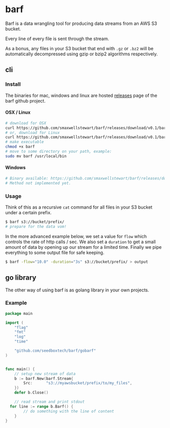 # barf

Barf is a data wrangling tool for producing data streams from an AWS S3 bucket.

Every line of every file is sent through the stream.

As a bonus, any files in your S3 bucket that end with `.gz` or `.bz2` will be
automatically decompressed using gzip or bzip2 algorithms respectively.

## cli

### Install

The binaries for mac, windows and linux are hosted [releases](https://github.com/smaxwellstewart/barf/releases)
page of the barf github project.

#### OSX / Linux

```sh
# download for OSX 
curl https://github.com/smaxwellstewart/barf/releases/download/v0.1/barf_osx -o barf
# or, download for Linux 
curl https://github.com/smaxwellstewart/barf/releases/download/v0.1/barf_linux -o barf
# make executable
chmod +x barf
# move to some directory on your path, example:
sudo mv barf /usr/local/bin
```

#### Windows

```bash
# Binary available: https://github.com/smaxwellstewart/barf/releases/download/v0.1/barf.exe
# Method not implemented yet.
```

### Usage

Think of this as a recursive `cat` command for all files
in your S3 bucket under a certain prefix.

```sh
$ barf s3://bucket/prefix/
# prepare for the data vom!
```

In the more advanced example below, we set a value for `flow` which controls the
rate of http calls / sec. We also set a `duration` to get a small amount of data
by opening up our stream for a limited time.
Finally we pipe everything to some output file for safe keeping.

```sh
$ barf -flow="10.0" -duration="3s" s3://bucket/prefix/ > output
```


## go library

The other way of using barf is as golang library in your own projects.

### Example

```go
package main

import (
	"flag"
	"fmt"
	"log"
	"time"

	"github.com/seedboxtech/barf/gobarf"
)


func main() {
	// setup new stream of data
	b := barf.New(barf.Stream{
		Src:      "s3://myawsbucket/prefix/to/my_files",
	})
	defer b.Close()

	// read stream and print stdout
  for line := range b.Barf() {
		// do something with the line of content
	}
}
```

